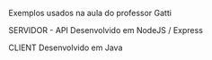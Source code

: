Exemplos usados na aula do professor Gatti

SERVIDOR - API
Desenvolvido em NodeJS / Express

CLIENT
Desenvolvido em Java